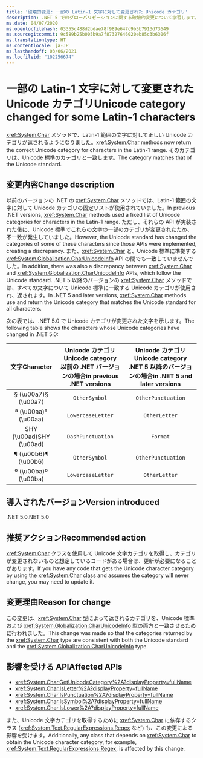 ```yaml
---
title: '破壊的変更: 一部の Latin-1 文字に対して変更された Unicode カテゴリ'
description: .NET 5 でのグローバリゼーションに関する破壊的変更について学習します。Char メソッドで、Latin-1 範囲の文字に対して正しい Unicode カテゴリが返されるようになりました。
ms.date: 04/07/2020
ms.openlocfilehash: 03355c488d2bdae78f989e647c9b5b7913d73649
ms.sourcegitcommit: 9c589b25b005b9a7f87327646020eb85c3b6306f
ms.translationtype: HT
ms.contentlocale: ja-JP
ms.lasthandoff: 03/06/2021
ms.locfileid: "102256674"
---
```

# <a name="unicode-category-changed-for-some-latin-1-characters"></a><span data-ttu-id="94ea6-103">一部の Latin-1 文字に対して変更された Unicode カテゴリ</span><span class="sxs-lookup"><span data-stu-id="94ea6-103">Unicode category changed for some Latin-1 characters</span></span>

<span data-ttu-id="94ea6-104"><xref:System.Char> メソッドで、Latin-1 範囲の文字に対して正しい Unicode カテゴリが返されるようになりました。</span><span class="sxs-lookup"><span data-stu-id="94ea6-104"><xref:System.Char> methods now return the correct Unicode category for characters in the Latin-1 range.</span></span> <span data-ttu-id="94ea6-105">そのカテゴリは、Unicode 標準のカテゴリと一致します。</span><span class="sxs-lookup"><span data-stu-id="94ea6-105">The category matches that of the Unicode standard.</span></span>

## <a name="change-description"></a><span data-ttu-id="94ea6-106">変更内容</span><span class="sxs-lookup"><span data-stu-id="94ea6-106">Change description</span></span>

<span data-ttu-id="94ea6-107">以前のバージョンの .NET の <xref:System.Char> メソッドでは、Latin-1 範囲の文字に対して Unicode カテゴリの固定リストが使用されていました。</span><span class="sxs-lookup"><span data-stu-id="94ea6-107">In previous .NET versions, <xref:System.Char> methods used a fixed list of Unicode categories for characters in the Latin-1 range.</span></span> <span data-ttu-id="94ea6-108">ただし、それらの API が実装された後に、Unicode 標準でこれらの文字の一部のカテゴリが変更されたため、不一致が発生していました。</span><span class="sxs-lookup"><span data-stu-id="94ea6-108">However, the Unicode standard has changed the categories of some of these characters since those APIs were implemented, creating a discrepancy.</span></span> <span data-ttu-id="94ea6-109">また、<xref:System.Char> と、Unicode 標準に準拠する <xref:System.Globalization.CharUnicodeInfo> API の間でも一致していませんでした。</span><span class="sxs-lookup"><span data-stu-id="94ea6-109">In addition, there was also a discrepancy between <xref:System.Char> and <xref:System.Globalization.CharUnicodeInfo> APIs, which follow the Unicode standard.</span></span> <span data-ttu-id="94ea6-110">.NET 5 以降のバージョンの <xref:System.Char> メソッドでは、すべての文字について Unicode 標準に一致する Unicode カテゴリが使用され、返されます。</span><span class="sxs-lookup"><span data-stu-id="94ea6-110">In .NET 5 and later versions, <xref:System.Char> methods use and return the Unicode category that matches the Unicode standard for all characters.</span></span>

<span data-ttu-id="94ea6-111">次の表では、.NET 5.0 で Unicode カテゴリが変更された文字を示します。</span><span class="sxs-lookup"><span data-stu-id="94ea6-111">The following table shows the characters whose Unicode categories have changed in .NET 5.0:</span></span>

| <span data-ttu-id="94ea6-112">文字</span><span class="sxs-lookup"><span data-stu-id="94ea6-112">Character</span></span>    | <span data-ttu-id="94ea6-113">Unicode カテゴリ</span><span class="sxs-lookup"><span data-stu-id="94ea6-113">Unicode category</span></span><br><span data-ttu-id="94ea6-114">以前の .NET バージョンの場合</span><span class="sxs-lookup"><span data-stu-id="94ea6-114">in previous .NET versions</span></span> | <span data-ttu-id="94ea6-115">Unicode カテゴリ</span><span class="sxs-lookup"><span data-stu-id="94ea6-115">Unicode category</span></span><br><span data-ttu-id="94ea6-116">.NET 5 以降のバージョンの場合</span><span class="sxs-lookup"><span data-stu-id="94ea6-116">in .NET 5 and later versions</span></span> |
|:------------:|:---------------------------------------------:|:--------------------------------------------------:|
| <span data-ttu-id="94ea6-117">§ (\u00a7)</span><span class="sxs-lookup"><span data-stu-id="94ea6-117">§ (\u00a7)</span></span>   | `OtherSymbol`                                 | `OtherPunctuation`                                 |
| <span data-ttu-id="94ea6-118">ª (\u00aa)</span><span class="sxs-lookup"><span data-stu-id="94ea6-118">ª (\u00aa)</span></span>   | `LowercaseLetter`                             | `OtherLetter`                                      |
| <span data-ttu-id="94ea6-119">SHY (\u00ad)</span><span class="sxs-lookup"><span data-stu-id="94ea6-119">SHY (\u00ad)</span></span> | `DashPunctuation`                             | `Format`                                           |
| <span data-ttu-id="94ea6-120">¶ (\u00b6)</span><span class="sxs-lookup"><span data-stu-id="94ea6-120">¶ (\u00b6)</span></span>   | `OtherSymbol`                                 | `OtherPunctuation`                                 |
| <span data-ttu-id="94ea6-121">º (\u00ba)</span><span class="sxs-lookup"><span data-stu-id="94ea6-121">º (\u00ba)</span></span>   | `LowercaseLetter`                             | `OtherLetter`                                      |

## <a name="version-introduced"></a><span data-ttu-id="94ea6-122">導入されたバージョン</span><span class="sxs-lookup"><span data-stu-id="94ea6-122">Version introduced</span></span>

<span data-ttu-id="94ea6-123">.NET 5.0</span><span class="sxs-lookup"><span data-stu-id="94ea6-123">.NET 5.0</span></span>

## <a name="recommended-action"></a><span data-ttu-id="94ea6-124">推奨アクション</span><span class="sxs-lookup"><span data-stu-id="94ea6-124">Recommended action</span></span>

<span data-ttu-id="94ea6-125"><xref:System.Char> クラスを使用して Unicode 文字カテゴリを取得し、カテゴリが変更されないものと想定しているコードがある場合は、更新が必要になることがあります。</span><span class="sxs-lookup"><span data-stu-id="94ea6-125">If you have any code that gets the Unicode character category by using the <xref:System.Char> class and assumes the category will never change, you may need to update it.</span></span>

## <a name="reason-for-change"></a><span data-ttu-id="94ea6-126">変更理由</span><span class="sxs-lookup"><span data-stu-id="94ea6-126">Reason for change</span></span>

<span data-ttu-id="94ea6-127">この変更は、<xref:System.Char> 型によって返されるカテゴリを、Unicode 標準および <xref:System.Globalization.CharUnicodeInfo> 型の両方と一致させるために行われました。</span><span class="sxs-lookup"><span data-stu-id="94ea6-127">This change was made so that the categories returned by the <xref:System.Char> type are consistent with both the Unicode standard and the <xref:System.Globalization.CharUnicodeInfo> type.</span></span>

## <a name="affected-apis"></a><span data-ttu-id="94ea6-128">影響を受ける API</span><span class="sxs-lookup"><span data-stu-id="94ea6-128">Affected APIs</span></span>

- <xref:System.Char.GetUnicodeCategory%2A?displayProperty=fullName>
- <xref:System.Char.IsLetter%2A?displayProperty=fullName>
- <xref:System.Char.IsPunctuation%2A?displayProperty=fullName>
- <xref:System.Char.IsSymbol%2A?displayProperty=fullName>
- <xref:System.Char.IsLower%2A?displayProperty=fullName>

<span data-ttu-id="94ea6-129">また、Unicode 文字カテゴリを取得するために <xref:System.Char> に依存するクラス (<xref:System.Text.RegularExpressions.Regex> など) も、この変更による影響を受けます。</span><span class="sxs-lookup"><span data-stu-id="94ea6-129">Additionally, any class that depends on <xref:System.Char> to obtain the Unicode character category, for example, <xref:System.Text.RegularExpressions.Regex>, is affected by this change.</span></span>

<!--

### Affected APIs

- `Overload:System.Char.GetUnicodeCategory`
- `Overload:System.Char.IsLetter`
- `Overload:System.Char.IsPunctuation`
- `Overload:System.Char.IsSymbol`
- `Overload:System.Char.IsLower`

### Category

- Core .NET libraries
- Globalization
-
-->
